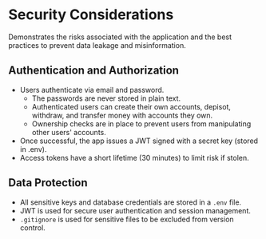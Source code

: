 # Security Considerations
Demonstrates the risks associated with the application and the best practices to prevent data leakage and misinformation.

## Authentication and Authorization
- Users authenticate via email and password.
    - The passwords are never stored in plain text.
    - Authenticated users can create their own accounts, depisot, withdraw, and transfer money with accounts they own.
    - Ownership checks are in place to prevent users from manipulating other users' accounts.
- Once successful, the app issues a JWT signed with a secret key (stored in .env).
- Access tokens have a short lifetime (30 minutes) to limit risk if stolen.


## Data Protection
- All sensitive keys and database credentials are stored in a `.env` file. 
- JWT is used for secure user authentication and session management.
- `.gitignore` is used for sensitive files to be excluded from version control.